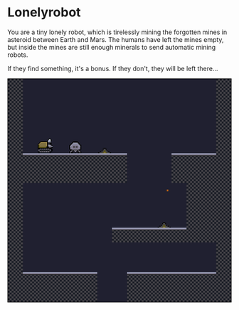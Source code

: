 Lonelyrobot
===========

You are a tiny lonely robot, which is tirelessly mining the forgotten mines in asteroid between Earth and Mars.
The humans have left the mines empty, but inside the mines are still enough minerals to send automatic mining robots.

If they find something, it's a bonus. If they don't, they will be left there...

![Screenshot](screenshot1.png)
